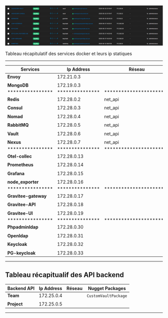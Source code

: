 
![Schéma auth](./healthcheck_ldap_keycloak_postgres_phpadmin.png)

Tableau récapitulatif des services docker et leurs ip statiques 

-----------------------------------------------------------------------------------
| Services       | Ip Address    | Réseau                | Shared Volumes         |
| ---------------| --------------|-----------------------|------------------------|
| **Envoy**      |172.21.0.3     |                       |                        |
|                |               |                       |                        |
| **MongoDB**    |172.19.0.3     |                       |                        |
|****************|***************|***********************|************************|
| **Redis**      |172.28.0.2     |net_api                |                        |
|                |               |                       |                        |
| **Consul**     |172.28.0.3     |net_api                |`Responsable != null`   |
|                |               |                       |                        |
| **Nomad**      |172.28.0.4     |net_api                |`Responsable != null`   |
|                |               |                       |                        |
| **RabbitMQ**   |172.28.0.5     |net_api                |`Responsable != null`   |
|                |               |                       |                        |
| **Vault**      |172.28.0.6     |net_api                | `shared-secret`        |
|                |               |                       |                        |
| **Nexus**      |172.28.0.7     |net_api                |                        |
|****************|***************|***********************|************************|
|**Otel-collec** |172.28.0.13    |                       |                        |
|                |               |                       |                        |
|**Prometheus**  |172.28.0.14    |                       |                        |
|                |               |                       |                        |
|**Grafana**     |172.28.0.15    |                       |                        |
|                |               |                       |                        |
|**node_exporter**|172.28.0.16   |                       |                        |
|****************|***************|***********************|************************|
|**Gravitee-gateway**|172.28.0.17|                       |                        |
|                |               |                       |                        |
|**Gravitee-API**|172.28.0.18    |                       | `shared-secret`        |
|                |               |                       |                        |
|**Gravitee-UI** |172.28.0.19    |                       |                        |
|****************|***************|***********************|************************|
|**Phpadminldap**|172.28.0.30    |                       |                        |
|                |               |                       |                        |
|**Openldap**    |172.28.0.31    |                       |                        |
|                |               |                       |                        |
|**Keycloak**    |172.28.0.32    |                       | `shared-secret`        |
|                |               |                       |                        |
|**PG-keycloak** |172.28.0.33    |                       |                        |
-----------------------------------------------------------------------------------

Tableau récapitualif des API backend
-----------------------------------------------------------------------------------
| Backend API    | Ip Address    | Réseau                | Nugget Packages        |
| ---------------| --------------|-----------------------|----------------------- |
| **Team**       |172.25.0.4     |                       |`CustomVaultPackage`    |
|                |               |                       |                        |
| **Project**    |172.25.0.5     |                       |                        |
-----------------------------------------------------------------------------------
